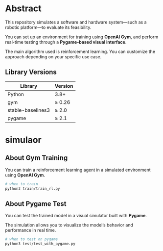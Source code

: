 # Abstract

This repository simulates a software and hardware system—such as a robotic platform—to evaluate its feasibility.

You can set up an environment for training using **OpenAI Gym**, and perform real-time testing through a **Pygame-based visual interface**. 

The main algorithm used is reinforcement learning. You can customize the approach depending on your specific use case.

## Library Versions

| Library          | Version       |
|------------------|----------------|
| Python           | 3.8+           |
| gym              | ≥ 0.26         |
| stable-baselines3 | ≥ 2.0         |
| pygame           | ≥ 2.1          |

# simulaor

## About Gym Training
You can train a reinforcement learning agent in a simulated environment using **OpenAI Gym**.

```bash
# when to train 
python3 train/train_rl.py
```

## About Pygame Test

You can test the trained model in a visual simulator built with **Pygame**.

The simulation allows you to visualize the model’s behavior and performance in real time.

```bash
# when to test on pygame
python3 test/test_with_pygame.py
```
